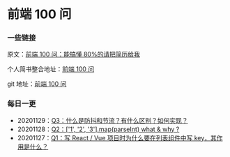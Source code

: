 # 前端 100 问

### 一些链接

原文：[前端 100 问：能搞懂 80%的请把简历给我](https://github.com/yygmind/blog/issues/43)

个人简书整合地址：[前端 100 问](https://www.jianshu.com/c/70e2e00df1b0)

git 地址：[前端 100 问](https://github.com/alanwhy/front-end-100-question)

### 每日一更

- 20201129：[Q3：什么是防抖和节流？有什么区别？如何实现？]('./questions/q3-20201129.md')
- 20201128：[Q2：['1', '2', '3'].map(parseInt) what & why ?]('./questions/q2-20201128.md')
- 20201127：[Q1：写 React / Vue 项目时为什么要在列表组件中写 key，其作用是什么？]('./questions/q1-20201127.md')
